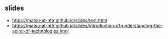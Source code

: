 ## slides

- https://matsu-at-nttr.github.io/slides/test.html
- https://matsu-at-nttr.github.io/slides/introduction-of-understanding-the-spiral-of-technologies.html